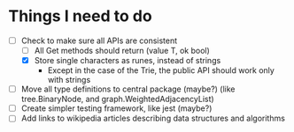 # Things I need to do

<!-- TODO:-->

- [ ] Check to make sure all APIs are consistent
    - [ ] All Get methods should return (value T, ok bool)
    - [x] Store single characters as runes, instead of strings
        - Except in the case of the Trie, the public API should work only with strings
- [ ] Move all type definitions to central package (maybe?) (like tree.BinaryNode, and graph.WeightedAdjacencyList)
- [ ] Create simpler testing framework, like jest (maybe?)
- [ ] Add links to wikipedia articles describing data structures and algorithms
